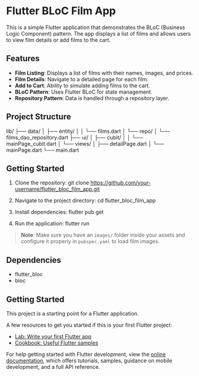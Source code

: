 # Flutter BLoC Film App

This is a simple Flutter application that demonstrates the BLoC (Business Logic Component) pattern. The app displays a list of films and allows users to view film details or add films to the cart.

## Features

- **Film Listing**: Displays a list of films with their names, images, and prices.
- **Film Details**: Navigate to a detailed page for each film.
- **Add to Cart**: Ability to simulate adding films to the cart.
- **BLoC Pattern**: Uses Flutter BLoC for state management.
- **Repository Pattern**: Data is handled through a repository layer.

## Project Structure

lib/
 ├── data/
 │   ├── entity/
 │   │   └── films.dart
 │   └── repo/
 │       └── films_dao_repository.dart
 ├── ui/
 │   ├── cubit/
 │   │   └── mainPage_cubit.dart
 │   └── views/
 │       ├── detailPage.dart
 │       └── mainPage.dart
 └── main.dart

## Getting Started

1. Clone the repository:
   git clone https://github.com/your-username/flutter_bloc_film_app.git

2. Navigate to the project directory:
   cd flutter_bloc_film_app

3. Install dependencies:
   flutter pub get

4. Run the application:
   flutter run

> **Note**: Make sure you have an `images/` folder inside your assets and configure it properly in `pubspec.yaml` to load film images.

## Dependencies

- flutter_bloc
- bloc

## Getting Started

This project is a starting point for a Flutter application.

A few resources to get you started if this is your first Flutter project:

- [Lab: Write your first Flutter app](https://docs.flutter.dev/get-started/codelab)
- [Cookbook: Useful Flutter samples](https://docs.flutter.dev/cookbook)

For help getting started with Flutter development, view the
[online documentation](https://docs.flutter.dev/), which offers tutorials,
samples, guidance on mobile development, and a full API reference.
